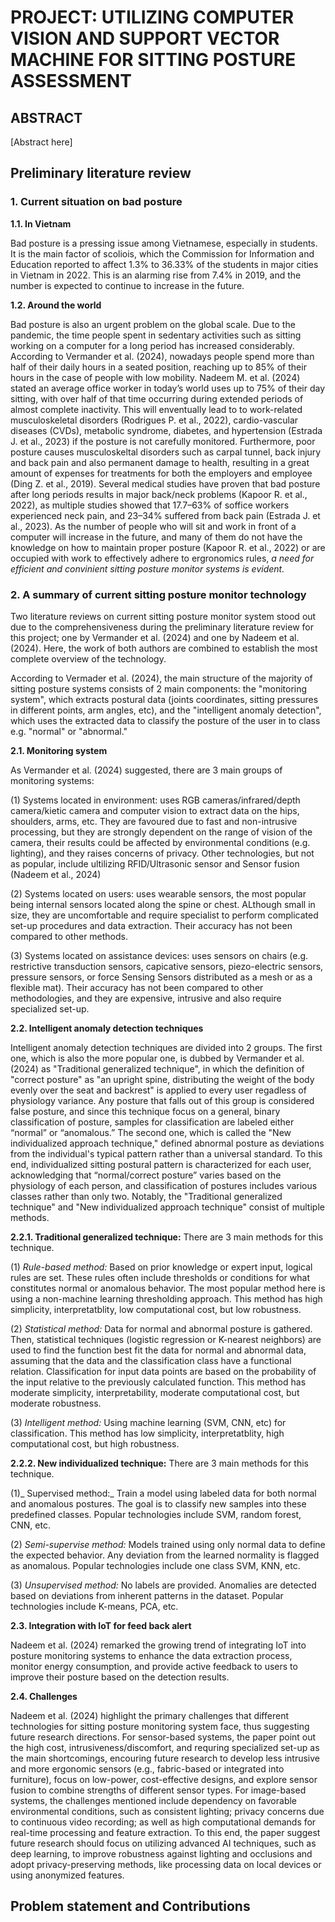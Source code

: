 # **PROJECT: UTILIZING COMPUTER VISION AND SUPPORT VECTOR MACHINE FOR SITTING POSTURE ASSESSMENT**

## **ABSTRACT**

[Abstract here]

## **Preliminary literature review**

### **1. Current situation on bad posture**

**1.1. In Vietnam**

Bad posture is a pressing issue among Vietnamese, especially in students. It is the main factor of scoliois, which the Commission for Information and Education reported to affect 1.3% to 36.33% of the students in major cities in Vietnam in 2022. This is an alarming rise from 7.4% in 2019, and the number is expected to continue to increase in the future.

**1.2. Around the world**

Bad posture is also an urgent problem on the global scale. Due to the pandemic, the time people spent in sedentary activities such as sitting working on a computer for a long period has increased considerably. According to Vermander et al. (2024), nowadays people spend more than half of their daily hours in a seated position, reaching up to 85% of their hours in the case of people with low mobility. Nadeem M. et al. (2024) stated an average office worker in today’s world uses up to 75% of their day sitting, with over half of that time occurring during extended periods of almost complete inactivity. This will enventually lead to to work-related musculoskeletal disorders (Rodrigues P. et al., 2022), cardio-vascular diseases (CVDs), metabolic syndrome, diabetes, and hypertension (Estrada J. et al., 2023) if the posture is not carefully monitored. Furthermore, poor posture causes musculoskeltal disorders such as carpal tunnel, back injury and back pain and also permanent damage to health, resulting in a great amount of expenses for treatments for both the employers and employee (Ding Z. et al., 2019). Several medical studies have proven that bad posture after long periods results in major back/neck problems (Kapoor R. et al., 2022), as multiple studies showed that 17.7–63% of soffice workers experienced neck pain, and 23–34% suffered from back pain (Estrada J. et al., 2023). As the number of people who will sit and work in front of a computer will increase in the future, and many of them do not have the knowledge on how to maintain proper posture (Kapoor R. et al., 2022) or are occupied with work to effectively adhere to ergronomics rules, _a need for efficient and convinient sitting posture monitor systems is evident._

### **2. A summary of current sitting posture monitor technology**

Two literature reviews on current sitting posture monitor system stood out due to the comprehensiveness during the preliminary literature review for this project; one by Vermander et al. (2024) and one by Nadeem et al. (2024). Here, the work of both authors are combined to establish the most complete overview of the technology.

According to Vermader et al. (2024), the main structure of the majority of sitting posture systems consists of 2 main components: the "monitoring system", which extracts postural data (joints coordinates, sitting pressures in different points, arm angles, etc), and the "intelligent anomaly detection", which uses the extracted data to classify the posture of the user in to class e.g. "normal" or "abnormal."

**2.1. Monitoring system**

As Vermander et al. (2024) suggested, there are 3 main groups of monitoring systems: 

(1) Systems located in environment: uses RGB cameras/infrared/depth camera/kietic camera and computer vision to extract data on the hips, shoulders, arms, etc. They are favoured due to fast and non-intrusive processing, but they are strongly dependent on the range of vision of the camera, their results could be affected by environmental conditions (e.g. lighting), and they raises concerns of privacy. Other technologies, but not as popular, include ultilizing RFID/Ultrasonic sensor and Sensor fusion (Nadeem et al., 2024)

(2) Systems located on users: uses wearable sensors, the most popular being internal sensors located along the spine or chest. ALthough small in size, they are uncomfortable and require specialist to perform complicated set-up procedures and data extraction. Their accuracy has not been compared to other methods.

(3) Systems located on assistance devices: uses sensors on chairs (e.g. restrictive transduction sensors, capicative sensors, piezo-electric sensors, pressure sensors, or force Sensing Sensors distributed as a mesh or as a flexible mat). Their accuracy has not been compared to other methodologies, and they are expensive, intrusive and also require specialized set-up.

**2.2. Intelligent anomaly detection techniques**

Intelligent anomaly detection techniques are divided into 2 groups. The first one, which is also the more popular one, is dubbed by Vermander et al. (2024) as "Traditional generalized technique", in which the definition of "correct posture" as "an upright spine, distributing the weight of the body evenly over the seat and backrest" is applied to every user regadless of physiology variance. Any posture that falls out of this group is considered false posture, and since this technique focus on a general, binary classification of posture, samples for classification are labeled either “normal” or “anomalous.” The second one, which is called the "New individualized approach technique," defined abnormal posture as deviations from the individual's typical pattern rather than a universal standard. To this end, individualized sitting postural pattern is characterized for each user, acknowledging that “normal/correct posture” varies based on the physiology of each person, and classification of postures includes various classes rather than only two. Notably, the "Traditional generalized technique" and "New individualized approach technique" consist of multiple methods.

**2.2.1. Traditional generalized technique:** There are 3 main methods for this technique.

(1) _Rule-based method:_ Based on prior knowledge or expert input, logical rules are set. These rules often include thresholds or conditions for what constitutes normal or anomalous behavior. The most popular method here is using a non-machine learning thresholding approach. This method has high simplicity, interpretatblity, low computational cost, but low robustness.

(2) _Statistical method:_ Data for normal and abnormal posture is gathered. Then, statistical techniques (logistic regression or K-nearest neighbors) are used to find the function best fit the data for normal and abnormal data, assuming that the data and the classification class have a functional relation. Classification for input data points are based on the probability of the input relative to the previously calculated function. This method has moderate simplicity, interpretability, moderate computational cost, but moderate robustness.

(3) _Intelligent method:_ Using machine learning (SVM, CNN, etc) for classification. This method has low simplicity, interpretatblity, high computational cost, but high robustness.

**2.2.2. New individualized technique:** There are 3 main methods for this technique.

(1)_ Supervised method:_ Train a model using labeled data for both normal and anomalous postures. The goal is to classify new samples into these predefined classes. Popular technologies include SVM, random forest, CNN, etc.

(2) _Semi-supervise method:_ Models trained using only normal data to define the expected behavior. Any deviation from the learned normality is flagged as anomalous. Popular technologies include one class SVM, KNN, etc.

(3) _Unsupervised method:_ No labels are provided. Anomalies are detected based on deviations from inherent patterns in the dataset. Popular technologies include K-means, PCA, etc.

**2.3. Integration with IoT for feed back alert**

Nadeem et al. (2024) remarked the growing trend of integrating IoT into posture monitoring systems to enhance the data extraction process, monitor energy consumption, and provide active feedback to users to improve their posture based on the detection results.

**2.4. Challenges**

Nadeem et al. (2024) highlight the primary challenges that different technologies for sitting posture monitoring system face, thus suggesting future research directions. For sensor-based systems, the paper point out the high cost, intrusiveness/discomfort, and requring specialized set-up as the main shortcomings, encouring future research to develop less intrusive and more ergonomic sensors (e.g., fabric-based or integrated into furniture), focus on low-power, cost-effective designs, and explore sensor fusion to combine strengths of different sensor types. For image-based systems, the challenges mentioned include dependency on favorable environmental conditions, such as consistent lighting; privacy concerns due to continuous video recording; as well as high computational demands for real-time processing and feature extraction. To this end, the paper suggest future research should focus on utilizing advanced AI techniques, such as deep learning, to improve robustness against lighting and occlusions and adopt privacy-preserving methods, like processing data on local devices or using anonymized features.

## **Problem statement and Contributions**








 


